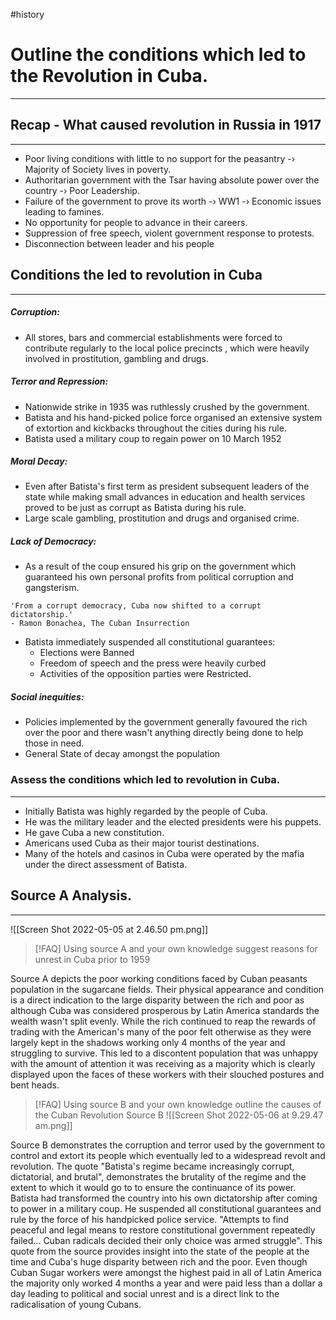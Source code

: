 #history 
# Outline the conditions which led to the Revolution in Cuba.
---


## Recap - What caused revolution in Russia in 1917
---
- Poor living conditions with little to no support for the peasantry -› Majority of Society lives in poverty. 
- Authoritarian government with the Tsar having absolute power over the country -› Poor Leadership. 
- Failure of the government to prove its worth -› WW1 -› Economic issues leading to famines. 
- No opportunity for people to advance in their careers. 
- Suppression of free speech, violent government response to protests. 
- Disconnection between leader and his people 



## Conditions the led to revolution in Cuba
---
##### Corruption:
- All stores, bars and commercial establishments were forced to contribute regularly to the local police precincts , which were heavily involved in prostitution, gambling and drugs. 

##### Terror and Repression:
- Nationwide strike in 1935 was ruthlessly crushed by the government. 
- Batista and his hand-picked police force organised an extensive system of extortion and kickbacks throughout the cities during his rule. 
- Batista used a military coup to regain power on 10 March 1952 

##### Moral Decay:
 - Even after Batista's first term as president subsequent leaders of the state while making small advances in education and health services proved to be just as corrupt as Batista during his rule. 
 - Large scale gambling, prostitution and drugs and organised crime. 

##### Lack of Democracy:
- As a result of the coup ensured his grip on the government which guaranteed his own personal profits from political corruption and gangsterism. 
```
'From a corrupt democracy, Cuba now shifted to a corrupt dictatorship.'
- Ramon Bonachea, The Cuban Insurrection
```

- Batista immediately suspended all constitutional guarantees:
	- Elections were Banned
	- Freedom of speech and the press were heavily curbed
	- Activities of the opposition parties were Restricted. 


##### Social inequities:
- Policies implemented by the government generally favoured the rich over the poor and there wasn't anything directly being done to help those in need. 
- General State of decay amongst the population


### Assess the conditions which led to revolution in Cuba.
---
- Initially Batista was highly regarded by the people of Cuba. 
- He was the military leader and the elected presidents were his puppets. 
- He gave Cuba a new constitution. 
- Americans used Cuba as their major tourist destinations. 
- Many of the hotels and casinos in Cuba were operated by the mafia under the direct assessment of Batista. 

## Source A Analysis. 
---

![[Screen Shot 2022-05-05 at 2.46.50 pm.png]]

> [!FAQ] Using source A and your own knowledge suggest reasons for unrest in Cuba prior to 1959 

Source A depicts the poor working conditions faced by Cuban peasants population in the sugarcane fields. Their physical appearance and condition is a direct indication to the large disparity between the rich and poor as although Cuba was considered prosperous by Latin America standards the wealth wasn't split evenly. While the rich continued to reap the rewards of trading with the American's many of the poor felt otherwise as they were largely kept in the shadows working only 4 months of the year and struggling to survive. This led to a discontent population that was unhappy with the amount of attention it was receiving as a majority which is clearly displayed upon the faces of these workers with their slouched postures and bent heads. 

> [!FAQ] Using source B and your own knowledge outline the causes of the Cuban Revolution 
> Source B
> ![[Screen Shot 2022-05-06 at 9.29.47 am.png]]

Source B demonstrates the corruption and terror used by the government to control and extort its people which eventually led to a widespread revolt and revolution. The quote "Batista's regime became increasingly corrupt, dictatorial, and brutal", demonstrates the brutality of the regime and the extent to which it would go to to ensure the continuance of its power. Batista had transformed the country into his own dictatorship after coming to power in a military coup. He suspended all constitutional guarantees and rule by the force of his handpicked police service. "Attempts to find peaceful and legal means to restore constitutional government repeatedly failed... Cuban radicals decided their only choice was armed struggle". This quote from the source provides insight into the state of the people at the time and Cuba's huge disparity between rich and the poor. Even though Cuban Sugar workers were amongst the highest paid in all of Latin America the majority only worked 4 months a year and were paid less than a dollar a day leading to political and social unrest and is a direct link to the radicalisation of young Cubans. 



